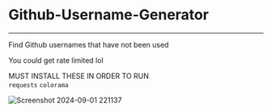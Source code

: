 # Github-Username-Generator
---------------------------------
Find Github usernames that have not been used

You could get rate limited lol

MUST INSTALL THESE IN ORDER TO RUN                                                                                                                                                                                                
`requests`
`colorama`

![Screenshot 2024-09-01 221137](https://github.com/user-attachments/assets/d16b5d3c-2ec0-447a-8628-bd08e41a20a9)
